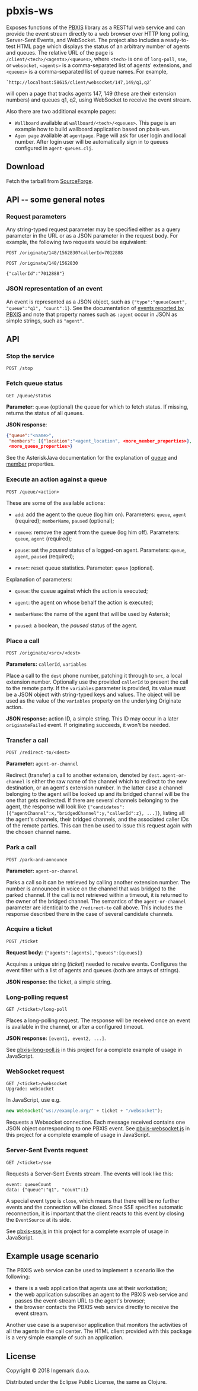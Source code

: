# pbxis-ws

Exposes functions of the [PBXIS](https://github.com/inge-mark/pbxis) library as a RESTful web service and can provide the event stream directly to a web browser over HTTP long polling, Server-Sent Events, and WebSocket. The project also includes a ready-to-test HTML page which displays the status of an arbitrary number of agents and queues. The relative URL of the page is `/client/<tech>/<agents>/<queues>`, where `<tech>` is one of `long-poll`, `sse`, or `websocket`, `<agents>` is a comma-separated list of agents' extensions, and `<queues>` is a comma-separated list of queue names. For example,
    
    `http://localhost:58615/client/websocket/147,149/q1,q2`
    
will open a page that tracks agents 147, 149 (these are their extension numbers) and queues q1, q2, using WebSocket to receive the event stream.
    
Also there are two additional example pages:
     
- `Wallboard` available at `wallboard/<tech>/<queues>`. This page is an example how to build wallboard application based on pbxis-ws.
- `Agen page` available at `agentpage`. Page will ask for user login and local number. After login user will be automatically sign in to queues configured in `agent-queues.clj`. 

## Download

Fetch the tarball from [SourceForge](https://sourceforge.net/projects/pbxis-ws/files/).

## API -- some general notes

### Request parameters

Any string-typed request parameter may be specified either as a query parameter in the URL or as a JSON parameter in the request body. For example, the following two requests would be equivalent:

`POST /originate/148/1562830?callerId=7012888`

```
POST /originate/148/1562830

{"callerId":"7012888"}
```

### JSON representation of an event

An event is represented as a JSON object, such as `{"type":"queueCount", "queue":"q1", "count":1}`. See the documentation of [events reported by PBXIS](https://github.com/Ingemark/pbxis/tree/develop#reported-events) and note that property names such as `:agent` occur in JSON as simple strings, such as `"agent"`.


## API

### Stop the service

`POST /stop`

### Fetch queue status

`GET /queue/status`

**Parameter**: `queue` (optional) the queue for which to fetch status. If missing, returns the status of all queues.

**JSON response**:

```JSON
{"queue":"<name>",
 "members": [{"location":"<agent_location", <more_member_properties>}, ...],
 <more_queue_properties>}
```
See the AsteriskJava documentation for the explanation of [queue](http://www.asterisk-java.org/1.0.0.M3/apidocs/org/asteriskjava/manager/event/QueueParamsEvent.html) and [member](http://www.asterisk-java.org/1.0.0.M3/apidocs/org/asteriskjava/manager/event/QueueMemberEvent.html) properties.


### Execute an action against a queue

`POST /queue/<action>`

These are some of the available actions:

- `add`: add the agent to the queue (log him on). Parameters: `queue`, `agent` (required); `memberName`, `paused` (optional);

- `remove`: remove the agent from the queue (log him off). Parameters: `queue`, `agent` (required);

- `pause`: set the *paused* status of a logged-on agent. Parameters: `queue`, `agent`, `paused` (required);

- `reset`: reset queue statistics. Parameter: `queue` (optional).

Explanation of parameters:

- `queue`: the queue against which the action is executed;

- `agent`: the agent on whose behalf the action is executed;

- `memberName`: the name of the agent that will be used by Asterisk;

- `paused`: a boolean, the *paused* status of the agent.

### Place a call

`POST /originate/<src>/<dest>`

**Parameters:** `callerId`, `variables`

Place a call to the `dest` phone number, patching it through to `src`, a local extension number. Optionally use the provided `callerId` to present the call to the remote party. If the `variables` parameter is provided, its value must be a JSON object with string-typed keys and values. The object will be used as the value of the `variables` property on the underlying Originate action.

**JSON response:** action ID, a simple string. This ID may occur in a later `originateFailed` event. If originating succeeds, it won't be needed.

### Transfer a call

`POST /redirect-to/<dest>`

**Parameter:** `agent-or-channel`

Redirect (transfer) a call to another extension, denoted by `dest`. `agent-or-channel` is either the raw name of the channel which to redirect to the new destination, or an agent's extension number. In the latter case a channel belonging to the agent will be looked up and its bridged channel will be the one that gets redirected. If there are several channels belonging to the agent, the response will look like `{"candidates": [{"agentChannel":x,"bridgedChannel":y,"callerId":z}, ...]}`, listing all the agent's channels, their bridged channels, and the associated caller IDs of the remote parties. This can then be used to issue this request again with the chosen channel name.

### Park a call

`POST /park-and-announce`

**Parameter:** `agent-or-channel`

Parks a call so it can be retrieved by calling another extension number. The number is announced in voice on the channel that was bridged to the parked channel. If the call is not retrieved within a timeout, it is returned to the owner of the bridged channel. The semantics of the `agent-or-channel` parameter are identical to the `/redirect-to` call above. This includes the response described there in the case of several candidate channels.

### Acquire a ticket

`POST /ticket`

**Request body:** `{"agents":[agents],"queues":[queues]}`

Acquires a unique string (<em>ticket</em>) needed to receive events. Configures the event filter with a list of agents and queues (both are arrays of strings).

**JSON response:** the ticket, a simple string.

### Long-polling request

`GET /<ticket>/long-poll`

Places a long-polling request. The response will be received once an event is available in the channel, or after a configured timeout.

**JSON response:** `[event1, event2, ...]`.

See [pbxis-long-poll.js](https://github.com/Ingemark/pbxis-ws/blob/master/static-content/pbxis-long-poll.js) in this project for a complete example of usage in JavaScript.

### WebSocket request

```
GET /<ticket>/websocket
Upgrade: websocket
```
In JavaScript, use e.g.

```JavaScript
new WebSocket("ws://example.org/" + ticket + "/websocket");
```
Requests a Websocket connection. Each message received contains one JSON object corresponding to one PBXIS event. See [pbxis-websocket.js](https://github.com/Ingemark/pbxis-ws/blob/master/static-content/pbxis-websocket.js) in this project for a complete example of usage in JavaScript.


### Server-Sent Events request

`GET /<ticket>/sse`

Requests a Server-Sent Events stream. The events will look like this:

```
event: queueCount
data: {"queue":"q1", "count":1}
```
A special event type is `close`, which means that there will be no further events and the connection will be closed. Since SSE specifies automatic reconnection, it is important that the client reacts to this event by closing the `EventSource` at its side.

See [pbxis-sse.js](https://github.com/Ingemark/pbxis-ws/blob/master/static-content/pbxis-sse.js) in this project for a complete example of usage in JavaScript.


## Example usage scenario

The PBXIS web service can be used to implement a scenario like the following:

* there is a web application that agents use at their workstation;
* the web application subscribes an agent to the PBXIS web service and passes the event-stream URL to the agent's browser;
* the browser contacts the PBXIS web service directly to receive the event stream.

Another use case is a supervisor application that monitors the activities of all the agents in the call center. The HTML client provided with this package is a very simple example of such an application.


## License

Copyright © 2018 Ingemark d.o.o.

Distributed under the Eclipse Public License, the same as Clojure.
